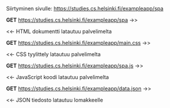 Siirtyminen sivulle: https://studies.cs.helsinki.fi/exampleapp/spa 

**GET** https://studies.cs.helsinki.fi/exampleapp/spa ->>

<<- HTML dokumentti latautuu palvelimelta

**GET** https://studies.cs.helsinki.fi/exampleapp/main.css ->>

<<- CSS tyylittely latautuu palvelimelta

**GET** https://studies.cs.helsinki.fi/exampleapp/spa.js ->>

<<- JavaScript koodi latautuu palvelimelta

**GET** https://studies.cs.helsinki.fi/exampleapp/data.json ->>

<<- JSON tiedosto latautuu lomakkeelle